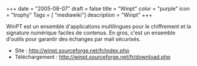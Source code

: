 +++
date = "2005-08-07"
draft = false
title = "Winpt"
color = "purple"
icon = "trophy"
Tags = [ "mediawiki"]
description = "Winpt"
+++

WinPT est un ensemble d'applications multilingues pour le chiffrement et
la signature numérique faciles de contenus. En gros, c'est un ensemble
d'outils pour garantir des échanges par mail sécurisés.

-   Site : <http://winpt.sourceforge.net/fr/index.php>
-   Téléchargement : <http://winpt.sourceforge.net/fr/download.php>

